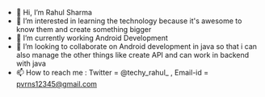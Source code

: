 - 👋 Hi, I’m Rahul Sharma
- 👀 I’m interested in learning the technology because it's awesome to know them and create something bigger
- 🌱 I’m currently working Android Development
- 💞️ I’m looking to collaborate on Android development in java so that i can also manage the other things like create API and can work in backend with java
- 📫 How to reach me : Twitter = @techy_rahul_    ,  Email-id = pvrns12345@gmail.com

<!---
iamr4hul/iamr4hul is a ✨ special ✨ repository because its `README.md` (this file) appears on your GitHub profile.
You can click the Preview link to take a look at your changes.
--->
